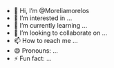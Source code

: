 - 👋 Hi, I’m @Moreliamorelos
- 👀 I’m interested in ...
- 🌱 I’m currently learning ...
- 💞️ I’m looking to collaborate on ...
- 📫 How to reach me ...
- 😄 Pronouns: ...
- ⚡ Fun fact: ...

<!---
Moreliamorelos/Moreliamorelos is a ✨ special ✨ repository because its `README.md` (this file) appears on your GitHub profile.
You can click the Preview link to take a look at your changes.
--->
